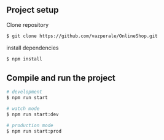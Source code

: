 

## Project setup

Clone repository 

```bash
$ git clone https://github.com/vazperale/OnlineShop.git
```

install dependencies

```bash
$ npm install
```

## Compile and run the project

```bash
# development
$ npm run start

# watch mode
$ npm run start:dev

# production mode
$ npm run start:prod
```
